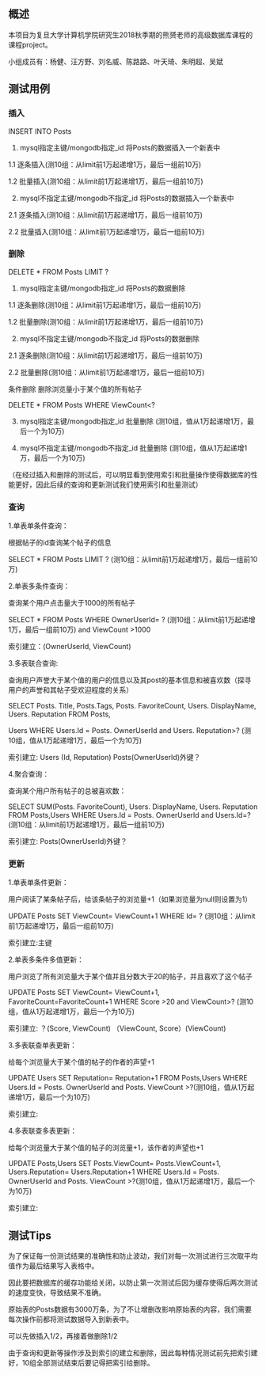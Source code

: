 ## 概述
本项目为复旦大学计算机学院研究生2018秋季期的熊赟老师的高级数据库课程的课程project。

小组成员有：杨健、汪方野、刘名威、陈路路、叶天琦、朱明超、吴斌


## 测试用例

### 插入

INSERT INTO Posts
1. mysql指定主键/mongodb指定_id 将Posts的数据插入一个新表中

1.1 逐条插入(测10组：从limit前1万起递增1万，最后一组前10万)

1.2 批量插入(测10组：从limit前1万起递增1万，最后一组前10万)

2. mysql不指定主键/mongodb不指定_id 将Posts的数据插入一个新表中

2.1 逐条插入(测10组：从limit前1万起递增1万，最后一组前10万)

2.2 批量插入(测10组：从limit前1万起递增1万，最后一组前10万)


### 删除

DELETE * FROM Posts LIMIT ?
1. mysql指定主键/mongodb指定_id 将Posts的数据删除

1.1 逐条删除(测10组：从limit前1万起递增1万，最后一组前10万)

1.2 批量删除(测10组：从limit前1万起递增1万，最后一组前10万)

2. mysql不指定主键/mongodb不指定_id 将Posts的数据删除

2.1 逐条删除(测10组：从limit前1万起递增1万，最后一组前10万)

2.2 批量删除(测10组：从limit前1万起递增1万，最后一组前10万)

条件删除 删除浏览量小于某个值的所有帖子

DELETE * FROM Posts WHERE ViewCount<?

3. mysql指定主键/mongodb指定_id 批量删除 (测10组，值从1万起递增1万，最后一个为10万)

4. mysql不指定主键/mongodb不指定_id 批量删除 (测10组，值从1万起递增1万，最后一个为10万)


（在经过插入和删除的测试后，可以明显看到使用索引和批量操作使得数据库的性能更好，因此后续的查询和更新测试我们使用索引和批量测试）

### 查询

1.单表单条件查询：

根据帖子的id查询某个帖子的信息

SELECT * FROM Posts LIMIT ? (测10组：从limit前1万起递增1万，最后一组前10万)

2.单表多条件查询：

查询某个用户点击量大于1000的所有帖子

SELECT * FROM Posts WHERE OwnerUserId= ? (测10组：从limit前1万起递增1万，最后一组前10万) and ViewCount >1000

索引建立：(OwnerUserId, ViewCount) 

3.多表联合查询:

查询用户声誉大于某个值的用户的信息以及其post的基本信息和被喜欢数（探寻用户的声誉和其帖子受欢迎程度的关系）

SELECT Posts. Title, Posts.Tags, Posts. FavoriteCount, Users. DisplayName, Users. Reputation  FROM Posts,

Users WHERE Users.Id = Posts. OwnerUserId and Users. Reputation>? (测10组，值从1万起递增1万，最后一个为10万)

索引建立: Users (Id, Reputation)  Posts(OwnerUserId)外键？

4.聚合查询：

查询某个用户所有帖子的总被喜欢数：

SELECT SUM(Posts. FavoriteCount), Users. DisplayName, Users. Reputation  FROM Posts,Users WHERE Users.Id = Posts. OwnerUserId and Users.Id=? (测10组：从limit前1万起递增1万，最后一组前10万)

索引建立: Posts(OwnerUserId)外键？


### 更新

1.单表单条件更新：

用户阅读了某条帖子后，给该条帖子的浏览量+1（如果浏览量为null则设置为1）

UPDATE Posts SET ViewCount= ViewCount+1 WHERE Id= ? (测10组：从limit前1万起递增1万，最后一组前10万)

索引建立:主键

2.单表多条件多值更新：

用户浏览了所有浏览量大于某个值并且分数大于20的帖子，并且喜欢了这个帖子

UPDATE Posts SET ViewCount= ViewCount+1, FavoriteCount=FavoriteCount+1 WHERE Score >20 and ViewCount>? (测10组，值从1万起递增1万，最后一个为10万)

索引建立: ？(Score, ViewCount) （ViewCount, Score）(ViewCount)

3.多表联查单表更新：

给每个浏览量大于某个值的帖子的作者的声望+1

UPDATE Users SET Reputation= Reputation+1 FROM Posts,Users WHERE Users.Id = Posts. OwnerUserId and Posts. ViewCount >?(测10组，值从1万起递增1万，最后一个为10万)

索引建立:

4.多表联查多表更新：

给每个浏览量大于某个值的帖子的浏览量+1，该作者的声望也+1

UPDATE Posts,Users SET Posts.ViewCount= Posts.ViewCount+1, Users.Reputation= Users.Reputation+1 WHERE Users.Id = Posts. OwnerUserId and Posts. ViewCount >?(测10组，值从1万起递增1万，最后一个为10万)

索引建立:


## 测试Tips
为了保证每一份测试结果的准确性和防止波动，我们对每一次测试进行三次取平均值作为最后结果写入表格中。

因此要把数据库的缓存功能给关闭，以防止第一次测试后因为缓存使得后两次测试的速度变快，导致结果不准确。

原始表的Posts数据有3000万条，为了不让增删改影响原始表的内容，我们需要每次操作前都将测试数据导入到新表中。

可以先做插入1/2，再接着做删除1/2

由于查询和更新等操作涉及到索引的建立和删除，因此每种情况测试前先把索引建好，10组全部测试结束后要记得把索引给删除。